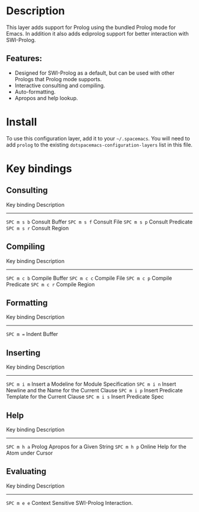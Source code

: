 Description
===========

This layer adds support for Prolog using the bundled Prolog mode for
Emacs. In addition it also adds ediprolog support for better interaction
with SWI-Prolog.

Features:
---------

-   Designed for SWI-Prolog as a default, but can be used with other
    Prologs that Prolog mode supports.
-   Interactive consulting and compiling.
-   Auto-formatting.
-   Apropos and help lookup.

Install
=======

To use this configuration layer, add it to your `~/.spacemacs`. You will
need to add `prolog` to the existing `dotspacemacs-configuration-layers`
list in this file.

Key bindings
============

Consulting
----------

  Key binding   Description
  ------------- -------------------
  `SPC m s b`   Consult Buffer
  `SPC m s f`   Consult File
  `SPC m s p`   Consult Predicate
  `SPC m s r`   Consult Region

Compiling
---------

  Key binding   Description
  ------------- -------------------
  `SPC m c b`   Compile Buffer
  `SPC m c c`   Compile File
  `SPC m c p`   Compile Predicate
  `SPC m c r`   Compile Region

Formatting
----------

  Key binding   Description
  ------------- ---------------
  `SPC m =`     Indent Buffer

Inserting
---------

  Key binding   Description
  ------------- ----------------------------------------------------
  `SPC m i m`   Insert a Modeline for Module Specification
  `SPC m i n`   Insert Newline and the Name for the Current Clause
  `SPC m i p`   Insert Predicate Template for the Current Clause
  `SPC m i s`   Insert Predicate Spec

Help
----

  Key binding   Description
  ------------- ---------------------------------------
  `SPC m h a`   Prolog Apropos for a Given String
  `SPC m h p`   Online Help for the Atom under Cursor

Evaluating
----------

  Key binding   Description
  ------------- -------------------------------------------
  `SPC m e e`   Context Sensitive SWI-Prolog Interaction.
